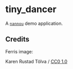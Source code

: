 # tiny_dancer

A [`nannou`](https://nannou.cc/) demo application.

## Credits

Ferris image:

Karen Rustad Tölva / [CC0 1.0](https://creativecommons.org/publicdomain/zero/1.0/deed.en)
